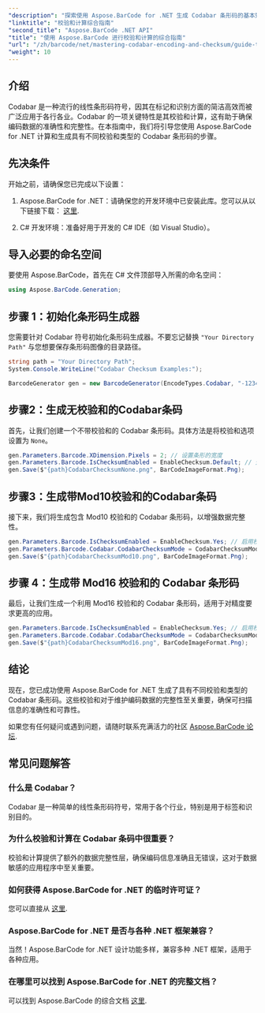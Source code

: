 ```yaml
---
"description": "探索使用 Aspose.BarCode for .NET 生成 Codabar 条形码的基本知识。本分步指南涵盖了如何创建带校验和和不带校验和的条形码，从而增强数据的完整性和准确性。"
"linktitle": "校验和计算综合指南"
"second_title": "Aspose.BarCode .NET API"
"title": "使用 Aspose.BarCode 进行校验和计算的综合指南"
"url": "/zh/barcode/net/mastering-codabar-encoding-and-checksum/guide-to-checksum-calculation/"
"weight": 10
---
```


## 介绍

Codabar 是一种流行的线性条形码符号，因其在标记和识别方面的简洁高效而被广泛应用于各行各业。Codabar 的一项关键特性是其校验和计算，这有助于确保编码数据的准确性和完整性。在本指南中，我们将引导您使用 Aspose.BarCode for .NET 计算和生成具有不同校验和类型的 Codabar 条形码的步骤。

## 先决条件

开始之前，请确保您已完成以下设置：

1. Aspose.BarCode for .NET：请确保您的开发环境中已安装此库。您可以从以下链接下载： [这里](https://releases。aspose.com/barcode/net/).
   
2. C# 开发环境：准备好用于开发的 C# IDE（如 Visual Studio）。


## 导入必要的命名空间

要使用 Aspose.BarCode，首先在 C# 文件顶部导入所需的命名空间：

```csharp
using Aspose.BarCode.Generation;
```

## 步骤 1：初始化条形码生成器

您需要针对 Codabar 符号初始化条形码生成器。不要忘记替换 `"Your Directory Path"` 与您想要保存条形码图像的目录路径。

```csharp
string path = "Your Directory Path";
System.Console.WriteLine("Codabar Checksum Examples:");

BarcodeGenerator gen = new BarcodeGenerator(EncodeTypes.Codabar, "-12345-");
```

## 步骤2：生成无校验和的Codabar条码

首先，让我们创建一个不带校验和的 Codabar 条形码。具体方法是将校验和选项设置为 `None`。

```csharp
gen.Parameters.Barcode.XDimension.Pixels = 2; // 设置条形的宽度
gen.Parameters.Barcode.IsChecksumEnabled = EnableChecksum.Default; // 无校验和
gen.Save($"{path}CodabarChecksumNone.png", BarCodeImageFormat.Png);
```

## 步骤3：生成带Mod10校验和的Codabar条码

接下来，我们将生成包含 Mod10 校验和的 Codabar 条形码，以增强数据完整性。

```csharp
gen.Parameters.Barcode.IsChecksumEnabled = EnableChecksum.Yes; // 启用校验和
gen.Parameters.Barcode.Codabar.CodabarChecksumMode = CodabarChecksumMode.Mod10; // 设置 Mod10
gen.Save($"{path}CodabarChecksumMod10.png", BarCodeImageFormat.Png);
```

## 步骤 4：生成带 Mod16 校验和的 Codabar 条形码

最后，让我们生成一个利用 Mod16 校验和的 Codabar 条形码，适用于对精度要求更高的应用。

```csharp
gen.Parameters.Barcode.IsChecksumEnabled = EnableChecksum.Yes; // 启用校验和
gen.Parameters.Barcode.Codabar.CodabarChecksumMode = CodabarChecksumMode.Mod16; // 设置 Mod16
gen.Save($"{path}CodabarChecksumMod16.png", BarCodeImageFormat.Png);
```

## 结论

现在，您已成功使用 Aspose.BarCode for .NET 生成了具有不同校验和类型的 Codabar 条形码。这些校验和对于维护编码数据的完整性至关重要，确保可扫描信息的准确性和可靠性。

如果您有任何疑问或遇到问题，请随时联系充满活力的社区 [Aspose.BarCode 论坛](https://forum。aspose.com/c/barcode/13).

## 常见问题解答

### 什么是 Codabar？

Codabar 是一种简单的线性条形码符号，常用于各个行业，特别是用于标签和识别目的。

### 为什么校验和计算在 Codabar 条码中很重要？

校验和计算提供了额外的数据完整性层，确保编码信息准确且无错误，这对于数据敏感的应用程序中至关重要。

### 如何获得 Aspose.BarCode for .NET 的临时许可证？

您可以直接从 [这里](https://purchase。conholdate.com/temporary-license/).

### Aspose.BarCode for .NET 是否与各种 .NET 框架兼容？

当然！Aspose.BarCode for .NET 设计功能多样，兼容多种 .NET 框架，适用于各种应用。

### 在哪里可以找到 Aspose.BarCode for .NET 的完整文档？

可以找到 Aspose.BarCode 的综合文档 [这里](https://reference。aspose.com/barcode/net/).
